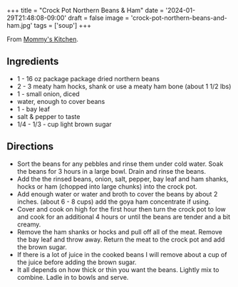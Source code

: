 +++
title = "Crock Pot Northern Beans & Ham"
date = '2024-01-29T21:48:08-09:00'
draft = false
image = 'crock-pot-northern-beans-and-ham.jpg'
tags = ['soup']
+++

From [Mommy's Kitchen](https://www.mommyskitchen.net/2011/02/crock-pot-northern-beans-ham-potluck.html).

## Ingredients
* 1 - 16 oz package package dried northern beans
* 2 - 3  meaty ham hocks, shank or use a meaty ham bone (about 1 1/2 lbs)
* 1 - small onion, diced
* water, enough to cover beans
* 1 - bay leaf
* salt & pepper to taste
* 1/4 - 1/3 - cup light brown sugar

## Directions
* Sort the beans for any pebbles and rinse them under cold water. Soak the beans for 3 hours in a large bowl. Drain and rinse the beans.
* Add the the rinsed beans, onion, salt, pepper, bay leaf and ham shanks, hocks or ham (chopped into large chunks) into the crock pot.
* Add enough water or water and broth to cover the beans by about 2 inches. (about 6 - 8 cups) add the goya ham concentrate if using.
* Cover and cook on high for the first hour then turn the crock pot to low and cook for an additional 4 hours or until the beans are tender and a bit creamy.
* Remove the ham shanks or hocks and pull off all of the meat. Remove the bay leaf and throw away. Return the meat to the crock pot and add the brown sugar.
* If there is a lot of juice in the cooked beans I will remove about a cup of the juice before adding the brown sugar.
* It all depends on how thick or thin you want the beans. Lightly mix to combine. Ladle in to bowls and serve.
